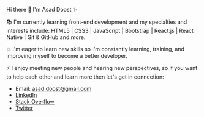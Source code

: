 Hi there 👋 I'm Asad Doost ✨

📚 I'm currently learning front-end development and my specialties and interests include:
   HTML5 | CSS3 | JavaScript | Bootstrap |  React.js | React Native | Git & GitHub and more.

💥 I'm eager to learn new skills so I'm constantly learning, training, and improving myself to become a better developer.

⚡ I enjoy meeting new people and hearing new perspectives, so if you want to help each other and learn more then let's get in connection:
- Email: asad.doost@gmail.com
- [LinkedIn](https://www.linkedin.com/in/asaddoost/)
- [Stack Overflow](https://stackoverflow.com/users/13136453/asad-doost?tab=profile)
- [Twitter](https://twitter.com/asad_doost)
